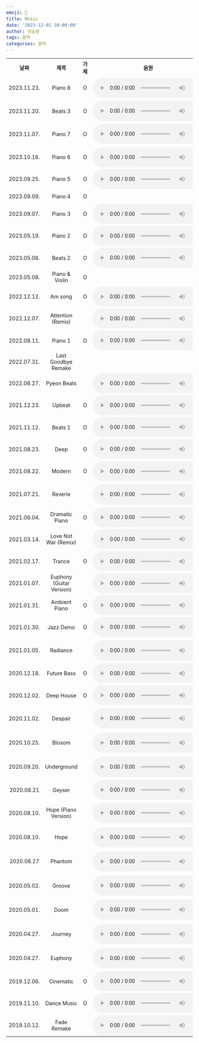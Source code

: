 ```yaml
---
emoji: 🎵
title: Music
date: '2023-12-01 10:00:00'
author: 이승준
tags: 음악
categories: 음악
---
```


<html>
<style>audio {vertical-align: middle;} td {text-align: center; vertical-align: middle;} </style>
<table>
    <th>날짜</th>
    <th>제목</th>
    <th>가제</th>
    <th>음원</th>
    <th>악보</th>
    <th>비고</th>
    <tr>
        <td>2023.11.23.</td>
        <td>Piano 8</td>
        <td>O</td>
        <td>
            <audio controls>
                <source src="/music/Piano_8.wav" type="audio/wav" />
            </audio>
        </td>
        <td style="padding: 3px 3px;">
            <a href="" onclick="window.open('/music/Piano_8.pdf')">
                <img src="/PDF_file_icon.svg" /></a>
        </td>
        <td><b>최종본</b></td>
    </tr>
    <tr>
        <td>2023.11.20.</td>
        <td>Beats 3</td>
        <td>O</td>
        <td>
            <audio controls>
                <source src="/music/Beats_3.wav" type="audio/wav" />
            </audio>
        </td>
        <td></td>
        <td>데모</td>
    </tr>
    <tr>
        <td>2023.11.07.</td>
        <td>Piano 7</td>
        <td>O</td>
        <td>
            <audio controls>
                <source src="/music/Piano_7.wav" type="audio/wav" />
            </audio>
        </td>
        <td style="padding: 3px 3px;">
            <a href="" onclick="window.open('/music/Piano_7.pdf')">
                <img src="/PDF_file_icon.svg" /></a>
        </td>
        <td><b>최종본</b></td>
    </tr>
    <tr>
        <td>2023.10.16.</td>
        <td>Piano 6</td>
        <td>O</td>
        <td>
            <audio controls>
                <source src="/music/Piano_6.m4a" type="audio/m4a" />
            </audio>
        </td>
        <td></td>
        <td>데모</td>
    </tr>
    <tr>
        <td>2023.09.25.</td>
        <td>Piano 5</td>
        <td>O</td>
        <td>
            <audio controls>
                <source src="/music/Piano_5.m4a" type="audio/m4a" />
            </audio>
        </td>
        <td style="padding: 3px 3px;">
            <a href="" onclick="window.open('/music/Piano_5.pdf')">
                <img src="/PDF_file_icon.svg" /></a>
        </td>
        <td></td>
    </tr>
    <tr>
        <td>2023.09.09.</td>
        <td>Piano 4</td>
        <td>O</td>
        <td></td>
        <td style="padding: 3px 3px;">
            <a href="" onclick="window.open('/music/Piano_4.pdf')">
                <img src="/PDF_file_icon.svg" /></a>
        </td>
        <td></td>
    </tr>
    <tr>
        <td>2023.09.07.</td>
        <td>Piano 3</td>
        <td>O</td>
        <td>
            <audio controls>
                <source src="/music/Piano_3.wav" type="audio/wav" />
            </audio>
        </td>
        <td></td>
        <td>데모</td>
    </tr>
    <tr>
        <td>2023.05.19.</td>
        <td>Piano 2</td>
        <td>O</td>
        <td>
            <audio controls>
                <source src="/music/Piano_2.wav" type="audio/wav" />
            </audio>
        </td>
        <td style="padding: 3px 3px;">
            <a href="" onclick="window.open('/music/Piano_2.pdf')">
                <img src="/PDF_file_icon.svg" /></a>
        </td>
        <td></td>
    </tr>
    <tr>
        <td>2023.05.08.</td>
        <td>Beats 2</td>
        <td>O</td>
        <td>
            <audio controls>
                <source src="/music/Beats_2.wav" type="audio/wav" />
            </audio>
        </td>
        <td></td>
        <td>데모</td>
    </tr>
    <tr>
        <td>2023.05.08.</td>
        <td>Piano &amp; Violin</td>
        <td>O</td>
        <td></td>
        <td></td>
        <td>데모</td>
    </tr>
    <tr>
        <td>2022.12.12.</td>
        <td>Am song</td>
        <td>O</td>
        <td>
            <audio controls>
                <source src="/music/A_sharp_m_song.wav" type="audio/wav" />
            </audio>
        </td>
        <td></td>
        <td>데모</td>
    </tr>
    <tr>
        <td>2022.12.07.</td>
        <td>Attention (Remix)</td>
        <td></td>
        <td>
            <audio controls>
                <source src="/music/Attention_(Remix).wav" type="audio/wav" />
            </audio>
        </td>
        <td></td>
        <td>데모</td>
    </tr>
    <tr>
        <td>2022.08.11.</td>
        <td>Piano 1</td>
        <td>O</td>
        <td>
            <audio controls>
                <source src="/music/Piano_1.wav" type="audio/wav" />
            </audio>
        </td>
        <td></td>
        <td>데모</td>
    </tr>
    <tr>
        <td>2022.07.31.</td>
        <td>Last Goodbye Remake</td>
        <td></td>
        <td></td>
        <td></td>
        <td>데모</td>
    </tr>
    <tr>
        <td>2022.06.27.</td>
        <td>Pyeon Beats</td>
        <td></td>
        <td>
            <audio controls>
                <source src="/music/Pyeon_Beats.wav" type="audio/wav" />
            </audio>
        </td>
        <td></td>
        <td>데모</td>
    </tr>
    <tr>
        <td>2021.12.23.</td>
        <td>Upbeat</td>
        <td>O</td>
        <td>
            <audio controls>
                <source src="/music/Upbeat.wav" type="audio/wav" />
            </audio>
        </td>
        <td></td>
        <td>데모</td>
    </tr>
    <tr>
        <td>2021.11.12.</td>
        <td>Beats 1</td>
        <td>O</td>
        <td>
            <audio controls>
                <source src="/music/Beats_1.mp3" type="audio/mpeg" />
            </audio>
        </td>
        <td></td>
        <td>데모</td>
    </tr>
    <tr>
        <td>2021.08.23.</td>
        <td>Deep</td>
        <td>O</td>
        <td>
            <audio controls>
                <source src="/music/Deep.wav" type="audio/wav" />
            </audio>
        </td>
        <td></td>
        <td>데모</td>
    </tr>
    <tr>
        <td>2021.08.22.</td>
        <td>Modern</td>
        <td>O</td>
        <td>
            <audio controls>
                <source src="/music/Modern.m4a" type="audio/m4a" />
            </audio>
        </td>
        <td></td>
        <td>데모</td>
    </tr>
    <tr>
        <td>2021.07.21.</td>
        <td>Reverie</td>
        <td></td>
        <td>
            <audio controls>
                <source src="/music/Reverie.wav" type="audio/wav" />
            </audio>
        </td>
        <td></td>
        <td><b>최종본</b></td>
    </tr>
    <tr>
        <td>2021.06.04.</td>
        <td>Dramatic Piano</td>
        <td>O</td>
        <td>
            <audio controls>
                <source src="/music/Dramatic_Piano.m4a" type="audio/m4a" />
            </audio>
        </td>
        <td></td>
        <td>데모</td>
    </tr>
    <tr>
        <td>2021.03.14.</td>
        <td>Love Not War (Remix)</td>
        <td></td>
        <td>
            <audio controls>
                <source src="/music/Love_Not_War_(Remix).mp3" type="audio/mpeg" />
            </audio>
        </td>
        <td></td>
        <td>데모</td>
    </tr>
    <tr>
        <td>2021.02.17.</td>
        <td>Trance</td>
        <td>O</td>
        <td>
            <audio controls>
                <source src="/music/Trance.mp3" type="audio/mpeg" />
            </audio>
        </td>
        <td></td>
        <td>데모</td>
    </tr>
    <tr>
        <td>2021.01.07.</td>
        <td>Euphony (Guitar Version)</td>
        <td></td>
        <td>
            <audio controls>
                <source src="/music/Euphony_(Guitar_Version).wav" type="audio/wav" />
            </audio>
        </td>
        <td></td>
        <td></td>
    </tr>
    <tr>
        <td>2021.01.31.</td>
        <td>Ambient Piano</td>
        <td>O</td>
        <td>
            <audio controls>
                <source src="/music/Ambient_Piano.mp3" type="audio/mpeg" />
            </audio>
        </td>
        <td></td>
        <td>데모</td>
    </tr>
    <tr>
        <td>2021.01.30.</td>
        <td>Jazz Demo</td>
        <td>O</td>
        <td>
            <audio controls>
                <source src="/music/Jazz_Demo.mp3" type="audio/mpeg" />
            </audio>
        </td>
        <td style="padding: 3px 3px;">
            <a href="" onclick="window.open('/music/Jazz_Demo.pdf')">
                <img src="/PDF_file_icon.svg" /></a>
        </td>
        <td>데모</td>
    </tr>
    <tr>
        <td>2021.01.05.</td>
        <td>Radiance</td>
        <td></td>
        <td>
            <audio controls>
                <source src="/music/Radiance.wav" type="audio/wav" />
            </audio>
        </td>
        <td></td>
        <td><b>최종본</b></td>
    </tr>
    <tr>
        <td>2020.12.18.</td>
        <td>Future Bass</td>
        <td>O</td>
        <td>
            <audio controls>
                <source src="/music/Future_Bass.wav" type="audio/wav" />
            </audio>
        </td>
        <td></td>
        <td>데모</td>
    </tr>
    <tr>
        <td>2020.12.02.</td>
        <td>Deep House</td>
        <td>O</td>
        <td>
            <audio controls>
                <source src="/music/Deep_House.mp3" type="audio/mpeg" />
            </audio>
        </td>
        <td></td>
        <td></td>
    </tr>
    <tr>
        <td>2020.11.02.</td>
        <td>Despair</td>
        <td></td>
        <td>
            <audio controls>
                <source src="/music/Despair.mp3" type="audio/mpeg" />
            </audio>
        </td>
        <td style="padding: 3px 3px;">
            <a href="" onclick="window.open('/music/Despair.pdf')">
                <img src="/PDF_file_icon.svg" /></a>
        </td>
        <td><b>최종본</b></td>
    </tr>
    <tr>
        <td>2020.10.25.</td>
        <td>Blosom</td>
        <td></td>
        <td>
            <audio controls>
                <source src="/music/Blossom.mp3" type="audio/mpeg" />
            </audio>
        </td>
        <td style="padding: 3px 3px;">
            <a href="" onclick="window.open('/music/Blossom.pdf')">
                <img src="/PDF_file_icon.svg" /></a>
        </td>
        <td><b>최종본</b></td>
    </tr>
    <tr>
        <td>2020.09.20.</td>
        <td>Underground</td>
        <td></td>
        <td>
            <audio controls>
                <source src="/music/Underground.mp3" type="audio/mpeg" />
            </audio>
        </td>
        <td></td>
        <td><b>최종본</b></td>
    </tr>
    <tr>
        <td>2020.08.21</td>
        <td>Geyser</td>
        <td></td>
        <td>
            <audio controls>
                <source src="/music/Geyser.wav" type="audio/wav" />
            </audio>
        </td>
        <td></td>
        <td></td>
    </tr>
    <tr>
        <td>2020.08.10.</td>
        <td>Hope (Piano Version)</td>
        <td></td>
        <td>
            <audio controls>
                <source src="/music/Hope_(Piano_Version).mp3" type="audio/mpeg" />
            </audio>
        </td>
        <td style="padding: 3px 3px;">
            <a href="" onclick="window.open('/music/Hope.pdf')">
                <img src="/PDF_file_icon.svg" /></a>
        </td>
        <td><b>최종본</b></td>
    </tr>
    <tr>
        <td>2020.08.10.</td>
        <td>Hope</td>
        <td></td>
        <td>
            <audio controls>
                <source src="/music/Hope.mp3" type="audio/mpeg" />
            </audio>
        </td>
        <td></td>
        <td><b>최종본</b></td>
    </tr>
    <tr>
        <td>2020.06.27</td>
        <td>Phantom</td>
        <td></td>
        <td>
            <audio controls>
                <source src="/music/Phantom.mp3" type="audio/mpeg" />
            </audio>
        </td>
        <td></td>
        <td><b>최종본</b></td>
    </tr>
    <tr>
        <td>2020.05.02.</td>
        <td>Groove</td>
        <td></td>
        <td>
            <audio controls>
                <source src="/music/Groove.mp3" type="audio/mpeg" />
            </audio>
        </td>
        <td></td>
        <td><b>최종본</b></td>
    </tr>
    <tr>
        <td>2020.05.01.</td>
        <td>Doom</td>
        <td></td>
        <td>
            <audio controls>
                <source src="/music/Doom.mp3" type="audio/mpeg" />
            </audio>
        </td>
        <td></td>
        <td><b>최종본</b></td>
    </tr>
    <tr>
        <td>2020.04.27.</td>
        <td>Journey</td>
        <td></td>
        <td>
            <audio controls>
                <source src="/music/Journey.mp3" type="audio/mpeg" />
            </audio>
        </td>
        <td style="padding: 3px 3px;">
            <a href="" onclick="window.open('/music/Journey.pdf')">
                <img src="/PDF_file_icon.svg" /></a>
        </td>
        <td><b>최종본</b></td>
    </tr>
    <tr>
        <td>2020.04.27.</td>
        <td>Euphony</td>
        <td></td>
        <td>
            <audio controls>
                <source src="/music/Euphony.mp3" type="audio/mpeg" />
            </audio>
        </td>
        <td style="padding: 3px 3px;">
            <a href="" onclick="window.open('/music/Euphony.pdf')">
                <img src="/PDF_file_icon.svg" /></a>
        </td>
        <td><b>최종본</b></td>
    </tr>
    <tr>
        <td>2019.12.06.</td>
        <td>Cinematic</td>
        <td>O</td>
        <td>
            <audio controls>
                <source src="/music/Cinematic.wav" type="audio/wav" />
            </audio>
        </td>
        <td></td>
        <td></td>
    </tr>
    <tr>
        <td>2019.11.10.</td>
        <td>Dance Music</td>
        <td>O</td>
        <td>
            <audio controls>
                <source src="/music/Dance_Music.mp3" type="audio/mpeg" />
            </audio>
        </td>
        <td></td>
        <td></td>
    </tr>
    <tr>
        <td>2019.10.12.</td>
        <td>Fade Remake</td>
        <td></td>
        <td>
            <audio controls>
                <source src="/music/Fade_Remake.mp3" type="audio/mpeg" />
            </audio>
        </td>
        <td></td>
        <td></td>
    </tr>
</table>

</html>